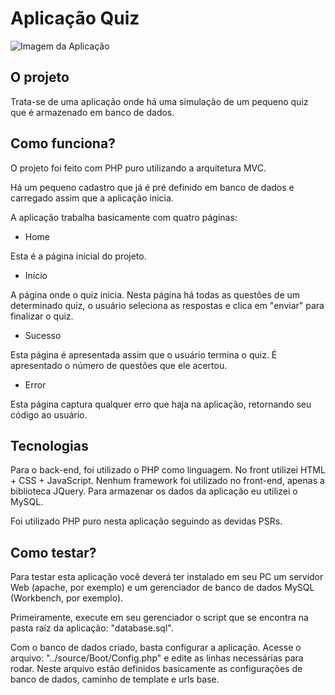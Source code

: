 # Aplicação Quiz

![Imagem da Aplicação](https://amazingbits.com.br/imagens/print_quiz.jpg)

## O projeto

Trata-se de uma aplicação onde há uma simulação de um pequeno quiz que é
armazenado em banco de dados.

## Como funciona?

O projeto foi feito com PHP puro utilizando a arquitetura MVC.

Há um pequeno cadastro que já é pré definido em banco de dados
e carregado assim que a aplicação inicia.

A aplicação trabalha basicamente com quatro páginas:

* Home

Esta é a página inicial do projeto.

* Início

A página onde o quiz inicia. Nesta página há todas as questões de um determinado quiz,
o usuário seleciona as respostas e clica em "enviar" para finalizar o quiz.

* Sucesso

Esta página é apresentada assim que o usuário termina o quiz. É apresentado o número de
questões que ele acertou.

* Error

Esta página captura qualquer erro que haja na aplicação, retornando seu código ao usuário.

## Tecnologias

Para o back-end, foi utilizado o PHP como linguagem. No front utilizei HTML + CSS + JavaScript. Nenhum
framework foi utilizado no front-end, apenas a biblioteca JQuery. Para armazenar os dados da aplicação
eu utilizei o MySQL.

Foi utilizado PHP puro nesta aplicação seguindo as devidas PSRs.

## Como testar?

Para testar esta aplicação você deverá ter instalado em seu PC um servidor Web (apache, por exemplo) e
um gerenciador de banco de dados MySQL (Workbench, por exemplo).

Primeiramente, execute em seu gerenciador o script que se encontra na pasta raíz da aplicação: "database.sql".

Com o banco de dados criado, basta configurar a aplicação. Acesse o arquivo: "../source/Boot/Config.php" e
edite as linhas necessárias para rodar. Neste arquivo estão definidos basicamente as configurações de
banco de dados, caminho de template e urls base.
